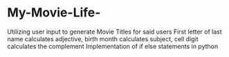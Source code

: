 # My-Movie-Life-
Utilizing user input to generate Movie Titles for said users
First letter of last name calculates adjective, birth month calculates subject, cell digit calculates the complement 
Implementation of if else statements in python 

